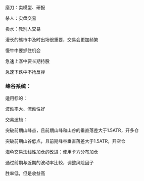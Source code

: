 磨刀：卖模型、研报

杀人：实盘交易

卖水：教别人交易

漫长的熊市中及时出场很重要，交易会更加频繁

慢牛中要抓住机会

急速上涨中要长期持股

急速下跌中不抢反弹

### 峰谷系统：

适用标的：

波动率大、流动性好

交易逻辑：

突破前期山峰点，且前期山峰和山谷的垂直落差大于1.5ATR，开多仓

突破前期山谷低点，且前期峰谷垂直落差大于1.5ATR，开空仓

海龟交易法线性加仓的改进：使用卡方分布加仓

通过前期与近期的波动率比较，调整风险因子

胜率低，但是收益高

